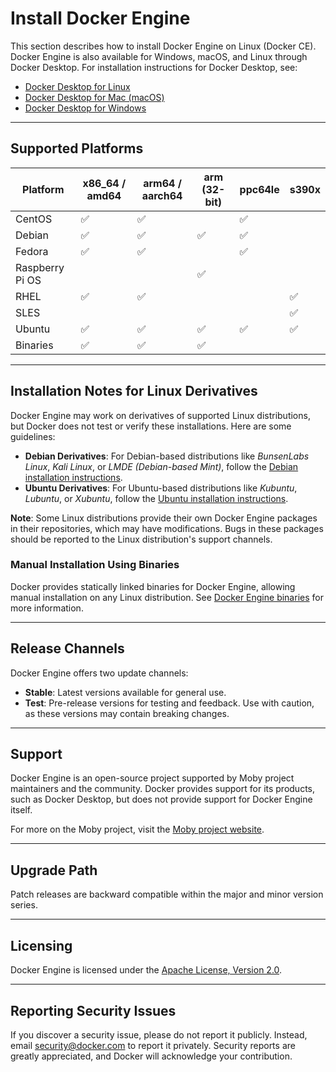 # Install Docker Engine

This section describes how to install Docker Engine on Linux (Docker CE). Docker Engine is also available for Windows, macOS, and Linux through Docker Desktop. For installation instructions for Docker Desktop, see:

- [Docker Desktop for Linux](https://docs.docker.com/desktop/install/linux-install/)
- [Docker Desktop for Mac (macOS)](https://docs.docker.com/desktop/install/mac-install/)
- [Docker Desktop for Windows](https://docs.docker.com/desktop/install/windows-install/)

---

## Supported Platforms

| Platform          | x86_64 / amd64 | arm64 / aarch64 | arm (32-bit) | ppc64le | s390x |
|-------------------|----------------|------------------|--------------|---------|-------|
| CentOS            | ✅             | ✅               |              | ✅      |       |
| Debian            | ✅             | ✅               | ✅           | ✅      |       |
| Fedora            | ✅             | ✅               |              | ✅      |       |
| Raspberry Pi OS   |                |                  | ✅           |         |       |
| RHEL              | ✅             | ✅               |              |         | ✅     |
| SLES              |                |                  |              |         | ✅     |
| Ubuntu            | ✅             | ✅               | ✅           | ✅      | ✅     |
| Binaries          | ✅             | ✅               | ✅           |         |       |

---

## Installation Notes for Linux Derivatives

Docker Engine may work on derivatives of supported Linux distributions, but Docker does not test or verify these installations. Here are some guidelines:

- **Debian Derivatives**: For Debian-based distributions like *BunsenLabs Linux*, *Kali Linux*, or *LMDE (Debian-based Mint)*, follow the [Debian installation instructions](https://docs.docker.com/engine/install/debian/).
- **Ubuntu Derivatives**: For Ubuntu-based distributions like *Kubuntu*, *Lubuntu*, or *Xubuntu*, follow the [Ubuntu installation instructions](https://docs.docker.com/engine/install/ubuntu/).

**Note**: Some Linux distributions provide their own Docker Engine packages in their repositories, which may have modifications. Bugs in these packages should be reported to the Linux distribution's support channels.

### Manual Installation Using Binaries

Docker provides statically linked binaries for Docker Engine, allowing manual installation on any Linux distribution. See [Docker Engine binaries](https://docs.docker.com/engine/installation/binaries/) for more information.

---

## Release Channels

Docker Engine offers two update channels:

- **Stable**: Latest versions available for general use.
- **Test**: Pre-release versions for testing and feedback. Use with caution, as these versions may contain breaking changes.

---

## Support

Docker Engine is an open-source project supported by Moby project maintainers and the community. Docker provides support for its products, such as Docker Desktop, but does not provide support for Docker Engine itself.

For more on the Moby project, visit the [Moby project website](https://mobyproject.org/).

---

## Upgrade Path

Patch releases are backward compatible within the major and minor version series.

---

## Licensing

Docker Engine is licensed under the [Apache License, Version 2.0](https://www.apache.org/licenses/LICENSE-2.0).

---

## Reporting Security Issues

If you discover a security issue, please do not report it publicly. Instead, email security@docker.com to report it privately. Security reports are greatly appreciated, and Docker will acknowledge your contribution.
